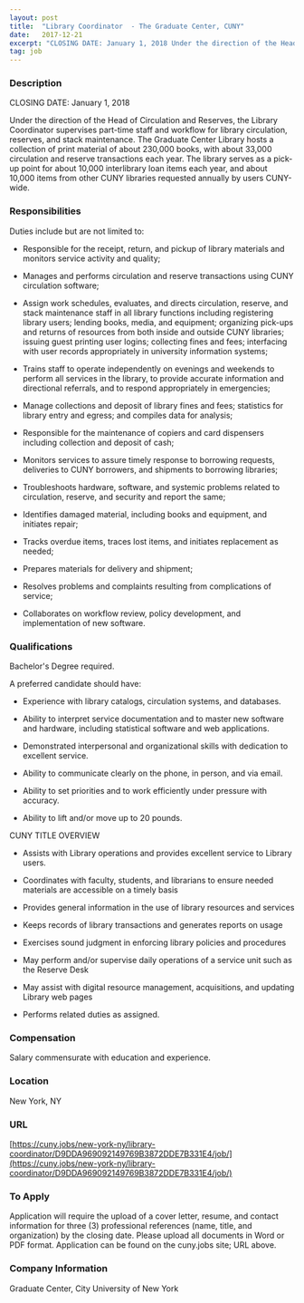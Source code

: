 ```yaml
---
layout: post
title:  "Library Coordinator  - The Graduate Center, CUNY"
date:   2017-12-21
excerpt: "CLOSING DATE: January 1, 2018 Under the direction of the Head of Circulation and Reserves, the Library Coordinator supervises part-time staff and workflow for library circulation, reserves, and stack maintenance. The Graduate Center Library hosts a collection of print material of about 230,000 books, with about 33,000 circulation and reserve..."
tag: job
---
```


### Description   

CLOSING DATE: January 1, 2018

Under the direction of the Head of Circulation and Reserves, the Library Coordinator supervises part-time staff and workflow for library circulation, reserves, and stack maintenance. The Graduate Center Library hosts a collection of print material of about 230,000 books, with about 33,000 circulation and reserve transactions each year. The library serves as a pick-up point for about 10,000 interlibrary loan items each year, and about 10,000 items from other CUNY libraries requested annually by users CUNY-wide.


### Responsibilities   

Duties include but are not limited to:

- Responsible for the receipt, return, and pickup of library materials and monitors service activity and quality;

- Manages and performs circulation and reserve transactions using CUNY circulation software;

- Assign work schedules, evaluates, and directs circulation, reserve, and stack maintenance staff in all library functions including registering library users; lending books, media, and equipment; organizing pick-ups and returns of resources from both inside and outside CUNY libraries; issuing guest printing user logins; collecting fines and fees; interfacing with user records appropriately in university information systems;

- Trains staff to operate independently on evenings and weekends to perform all services in the library, to provide accurate information and directional referrals, and to respond appropriately in emergencies;

- Manage collections and deposit of library fines and fees; statistics for library entry and egress; and compiles data for analysis;

- Responsible for the maintenance of copiers and card dispensers including collection and deposit of cash;

- Monitors services to assure timely response to borrowing requests, deliveries to CUNY borrowers, and shipments to borrowing libraries;

- Troubleshoots hardware, software, and systemic problems related to circulation, reserve, and security and report the same;

- Identifies damaged material, including books and equipment, and initiates repair;

- Tracks overdue items, traces lost items, and initiates replacement as needed;

- Prepares materials for delivery and shipment;

- Resolves problems and complaints resulting from complications of service;

- Collaborates on workflow review, policy development, and implementation of new software.


### Qualifications   

Bachelor's Degree required.

A preferred candidate should have:

- Experience with library catalogs, circulation systems, and databases.

- Ability to interpret service documentation and to master new software and hardware, including statistical software and web applications.

- Demonstrated interpersonal and organizational skills with dedication to excellent service.

- Ability to communicate clearly on the phone, in person, and via email.

- Ability to set priorities and to work efficiently under pressure with accuracy.

- Ability to lift and/or move up to 20 pounds.

CUNY TITLE OVERVIEW

- Assists with Library operations and provides excellent service to Library users.

- Coordinates with faculty, students, and librarians to ensure needed materials are accessible on a timely basis

- Provides general information in the use of library resources and services

- Keeps records of library transactions and generates reports on usage

- Exercises sound judgment in enforcing library policies and procedures

- May perform and/or supervise daily operations of a service unit such as the Reserve Desk

- May assist with digital resource management, acquisitions, and updating Library web pages

- Performs related duties as assigned.


### Compensation   

Salary commensurate with education and experience.


### Location   

New York, NY


### URL   

[https://cuny.jobs/new-york-ny/library-coordinator/D9DDA969092149769B3872DDE7B331E4/job/](https://cuny.jobs/new-york-ny/library-coordinator/D9DDA969092149769B3872DDE7B331E4/job/)

### To Apply   

Application will require the upload of a cover letter, resume, and contact information for three (3) professional references (name, title, and organization) by the closing date. Please upload all documents in Word or PDF format. Application can be found on the cuny.jobs site; URL above.


### Company Information   

Graduate Center, City University of New York



